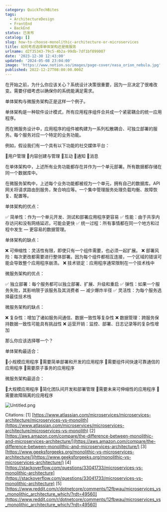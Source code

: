 ```yaml
---
category: QuickTechBites
tags:
  - ArchitectureDesign
  - FrontEnd
  - BackEnd
status: 已发布
catalog: []
slug: how-to-choose-monolithic-architecture-or-microservices
title: 如何考虑选择单体架构还是微服务
urlname: d2f35343-79c5-4b2a-99db-7df1bf099007
date: '2023-12-30 12:43:00'
updated: '2024-05-08 23:04:00'
image: 'https://www.notion.so/images/page-cover/nasa_orion_nebula.jpg'
published: 2022-12-27T08:00:00.000Z
---
```


在开始之前，为什么你应该关心？系统设计决策很重要，因为一旦决定了很难改变。需要仔细考虑以确保你的系统能满足需求。


单体架构与微服务架构正是这样一个例子。


单体架构是一种软件设计模式，所有应用程序组件合并成一个紧密耦合的统一应用程序。


而在微服务设计中，应用程序的组件被构建为一系列松散耦合、可独立部署的服务。每个服务对应一个特定的业务功能。


例如，假设我们有一个具有以下功能的社交媒体平台：


🔸用户管理
🔸内容创建与管理
🔸互动
🔸通知
🔸消息


在单体架构中，上述所有业务功能都存在并作为一个单元部署。所有数据都存储在同一个数据库中。


在微服务架构中，上述每个业务功能都被视为一个单元，拥有自己的数据库。API 网关将请求路由到服务，聚合响应等。一个集中管理服务处理负载均衡、故障恢复、配置等。


单体架构的优点：


✅ 简单性：作为一个单元开发、测试和部署应用程序更容易
✅ 性能：由于共享内存访问和没有网络延迟，可能会更快
✅ 统一过程：所有事情都在同一个地方和过程中发生 — 更容易的数据管理。


单体架构的缺点：


❌ 可伸缩性：灵活性有限，即使只有一个组件需要，也必须一起扩展。
❌ 部署风险：每次更改都需要进行整体部署。因为每个组件都相互连接，一个区域的错误可能会导致整个应用程序崩溃。
❌ 技术锁定：应用程序通常限制在一个技术栈中


微服务架构的优点：


✅ 独立部署：每个服务都可以独立部署、扩展、升级和重启
✅ 弹性：如果一个服务失败，其影响限于该服务及其消费者 — 减少爆炸半径
✅ 灵活性：为每个服务选择最佳技术栈


微服务架构的缺点：


❌ 复杂性：增加了诸如服务间通信、数据一致性等复杂性
❌ 数据管理：跨服务保持数据一致性可能具有挑战性
❌ 运营开销：监控、部署、日志记录等的复杂性增加


那么你应该选择哪一个？


单体架构最适合：


🔹小规模应用程序
🔹需要简单部署和开发的应用程序
🔹需要组件间快速可靠通信的应用程序
🔹需要原子事务的应用程序


微服务架构最适合：


🔸大规模应用程序
🔸简化团队间开发和部署管理
🔸需要未来可伸缩性的应用程序
🔸需要故障隔离的应用程序


![Untitled.png](https://prod-files-secure.s3.us-west-2.amazonaws.com/5d24fe63-e567-4804-86f9-9fdc62e13082/8d149051-cc00-4198-a3d7-e00805eb8f9e/Untitled.png?X-Amz-Algorithm=AWS4-HMAC-SHA256&X-Amz-Content-Sha256=UNSIGNED-PAYLOAD&X-Amz-Credential=ASIAZI2LB46677TWZZNP%2F20250316%2Fus-west-2%2Fs3%2Faws4_request&X-Amz-Date=20250316T053616Z&X-Amz-Expires=3600&X-Amz-Security-Token=IQoJb3JpZ2luX2VjEMn%2F%2F%2F%2F%2F%2F%2F%2F%2F%2FwEaCXVzLXdlc3QtMiJHMEUCIQCSRNhBt4pjZ5syZ8bQa7ScQWhQiIaJ%2Bn%2FYBDnoFEKPBQIgCuMSoDT9hDonhdzp29q%2Br89sfKN%2Bes2%2BieFAGIQNFysq%2FwMIIhAAGgw2Mzc0MjMxODM4MDUiDI4cNKkno3vpD5zbaircA4u%2B3MR4MIczLQDst%2BHTsx46ADtXY3gQvLbszAJmJy2Xyjq7Pl7BUnZXLrSb8V%2FL9qSXiCLe1cAjOvs2ey3sVfwmqsanU92qgxH8qZVO%2FQz89Ue1fZbtP6SdJoHFalkcIfuipohNyQKLegSTbTIYgqgtdYyu8fF%2F0bYG76FS%2F9x6FuOZnGatoU4N4nak8vwIdVtzmpEIkKA7gWzHqxM%2F4zmflfDrpOe%2Fg5G5Fw%2FtNQKY6tyAAB7nFVIZl82IdcC0C7QO8FdtS1o6uOJNmpGjWeaszCYeoBFvU9S%2BC1VsCODN1f2Jbga1PNThrq8ZCTgmZx45GTe2zFBdZhv%2FJ08%2FO00niJm6tzLrUOqIuB0CVC6ro9rsS21RSJJgFQd9q08GTunJyovSFFLe6cY72S6mZnhImDu2WMzvKGpwg8zimT8iejPYbyzbHPsYGUYoVp85aIXYCEy%2Bp8qnLbGkBd6Nq3KXzJscRYs6VVtj2JFW5hLdn%2FCmXtKpIy3tREsRaV83pPdinhSpEl9%2FyrOISRUkAA2TTlI5JMCWuIX0sgQR7Tf8O4V5CrRlZ9Q9T1pJdg5AFW%2FB%2F8LNspoKb4Ltsf%2B%2BkSVe5iMMvp6Zlo3HrTvUGZGUp9rPwAXkF7ZwkHoQMNPM2L4GOqUBVQPwuXUYMC6n6v2%2FiFvysyZAlFdNFvz0qXKfT3p%2F9QIC%2Brb%2B3Ek1GNiCI1Et9p8IaoAQFkUTOz35eTlKMmmjm21f812H6T0u%2BCE1kv%2BN9aHn9WHbwXpK9z0FMBkDuDpFHM2YYTe6HF4ntBvAWNY%2Ft%2Fa3%2FEys3SdpoCspQiWVj3%2B4iTLWf1%2BkX4ZQ5WzriwR4CUXOs2AZPKFKhrwFsnTNK9TN7cRJ&X-Amz-Signature=60b301031f32e9cc2c34561cbe40f5389e5b6a36106f6ec4fd01663173f0a2b5&X-Amz-SignedHeaders=host&x-id=GetObject)


Citations:
[1] [https://www.atlassian.com/microservices/microservices-architecture/microservices-vs-monolith](https://www.atlassian.com/microservices/microservices-architecture/microservices-vs-monolith)
[2] [https://aws.amazon.com/compare/the-difference-between-monolithic-and-microservices-architecture/](https://aws.amazon.com/compare/the-difference-between-monolithic-and-microservices-architecture/)
[3] [https://www.geeksforgeeks.org/monolithic-vs-microservices-architecture/](https://www.geeksforgeeks.org/monolithic-vs-microservices-architecture/)
[4] [https://stackoverflow.com/questions/33041733/microservices-vs-monolithic-architecture](https://stackoverflow.com/questions/33041733/microservices-vs-monolithic-architecture)
[5] [https://www.reddit.com/r/dotnetcore/comments/12fbwau/microservices_vs_monolithic_architecture_which/?rdt=49560](https://www.reddit.com/r/dotnetcore/comments/12fbwau/microservices_vs_monolithic_architecture_which/?rdt=49560)

